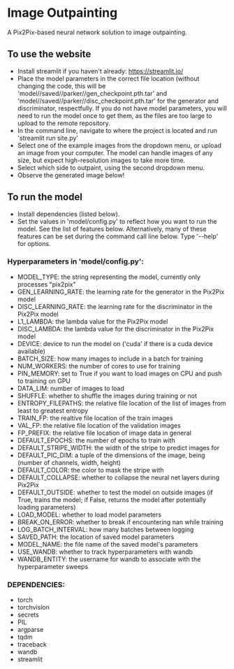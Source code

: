 # Image Outpainting
A Pix2Pix-based neural network solution to image outpainting.

## To use the website
* Install streamlit if you haven't already: https://streamlit.io/
* Place the model parameters in the correct file location (without changing the code, this will be 'model//saved//parker//gen_checkpoint.pth.tar' and 'model//saved//parker//disc_checkpoint.pth.tar' for the generator and discriminator, respectfully. If you do not have model parameters, you will need to run the model once to get them, as the files are too large to upload to the remote repository.
* In the command line, navigate to where the project is located and run 'streamlit run site.py'
* Select one of the example images from the dropdown menu, or upload an image from your computer. The model can handle images of any size, but expect high-resolution images to take more time.
* Select which side to outpaint, using the second dropdown menu.
* Observe the generated image below!

## To run the model
* Install dependencies (listed below).
* Set the values in 'model/config.py' to reflect how you want to run the model. See the list of features below. Alternatively, many of these features can be set during the command call line below. Type '--help' for options.

### Hyperparameters in 'model/config.py':
* MODEL_TYPE: the string representing the model, currently only processes "pix2pix"
* GEN_LEARNING_RATE: the learning rate for the generator in the Pix2Pix model
* DISC_LEARNING_RATE: the learning rate for the discriminator in the Pix2Pix model
* L1_LAMBDA: the lambda value for the Pix2Pix model
* DISC_LAMBDA: the lambda value for the discriminator in the Pix2Pix model
* DEVICE: device to run the model on ('cuda' if there is a cuda device available)
* BATCH_SIZE: how many images to include in a batch for training
* NUM_WORKERS: the number of cores to use for training
* PIN_MEMORY: set to True if you want to load images on CPU and push to training on GPU
* DATA_LIM: number of images to load
* SHUFFLE: whether to shuffle the images during training or not
* ENTROPY_FILEPATHS: the relative file location of the list of images from least to greatest entropy
* TRAIN_FP: the realtive file location of the train images
* VAL_FP: the relative file location of the validation images
* FP_PREFIX: the relative file location of image data in general
* DEFAULT_EPOCHS: the number of epochs to train with
* DEFAULT_STRIPE_WIDTH: the width of the stripe to predict images for
* DEFAULT_PIC_DIM: a tuple of the dimensions of the image, being (number of channels, width, height)
* DEFAULT_COLOR: the color to mask the stripe with
* DEFAULT_COLLAPSE: whether to collapse the neural net layers during Pix2Pix
* DEFAULT_OUTSIDE: whether to test the model on outside images (if True, trains the model; if False, returns the model after potentially loading parameters)
* LOAD_MODEL: whether to load model parameters
* BREAK_ON_ERROR: whether to break if encountering nan while training
* LOG_BATCH_INTERVAL: how many batches between logging
* SAVED_PATH: the location of saved model parameters
* MODEL_NAME: the file name of the saved model's parameters
* USE_WANDB: whether to track hyperparameters with wandb
* WANDB_ENTITY: the username for wandb to associate with the hyperparameter sweeps

### DEPENDENCIES:
* torch
* torchvision
* secrets
* PIL
* argparse
* tqdm
* traceback
* wandb
* streamlit
